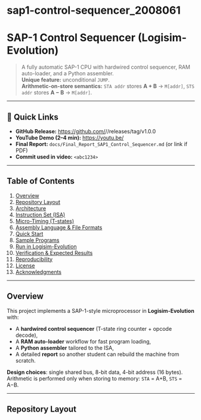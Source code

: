 # sap1-control-sequencer_2008061
# SAP-1 Control Sequencer (Logisim-Evolution)

> A fully automatic SAP-1 CPU with hardwired control sequencer, RAM auto-loader, and a Python assembler.  
> **Unique feature:** unconditional `JUMP`.  
> **Arithmetic-on-store semantics:** `STA addr` stores **A + B** → `M[addr]`, `STS addr` stores **A − B** → `M[addr]`.

---

## 🔗 Quick Links
- **GitHub Release:** https://github.com/<your-user>/<sap1-project>/releases/tag/v1.0.0
- **YouTube Demo (2–4 min):** https://youtu.be/<your-video-id>
- **Final Report:** `docs/Final_Report_SAP1_Control_Sequencer.md` (or link if PDF)
- **Commit used in video:** `<abc1234>`

---

## Table of Contents
1. [Overview](#overview)
2. [Repository Layout](#repository-layout)
3. [Architecture](#architecture)
4. [Instruction Set (ISA)](#instruction-set-isa)
5. [Micro-Timing (T-states)](#micro-timing-t-states)
6. [Assembly Language & File Formats](#assembly-language--file-formats)
7. [Quick Start](#quick-start)
8. [Sample Programs](#sample-programs)
9. [Run in Logisim-Evolution](#run-in-logisim-evolution)
10. [Verification & Expected Results](#verification--expected-results)
11. [Reproducibility](#reproducibility)
12. [License](#license)
13. [Acknowledgments](#acknowledgments)

---

## Overview
This project implements a SAP-1-style microprocessor in **Logisim-Evolution** with:
- A **hardwired control sequencer** (T-state ring counter + opcode decode),
- A **RAM auto-loader** workflow for fast program loading,
- A **Python assembler** tailored to the ISA,
- A detailed **report** so another student can rebuild the machine from scratch.

**Design choices**: single shared bus, 8-bit data, 4-bit address (16 bytes). Arithmetic is performed only when storing to memory: `STA` = A+B, `STS` = A−B.

---

## Repository Layout

